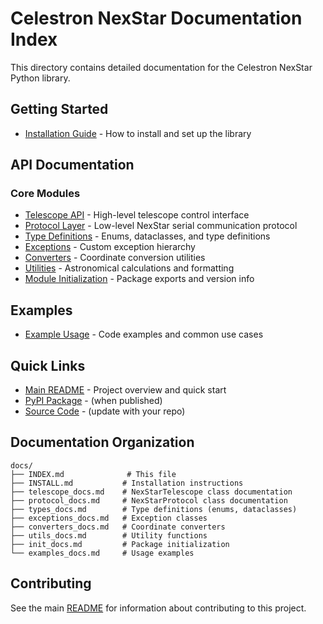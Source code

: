 # Celestron NexStar Documentation Index

This directory contains detailed documentation for the Celestron NexStar Python library.

## Getting Started

- [Installation Guide](INSTALL.md) - How to install and set up the library

## API Documentation

### Core Modules

- [Telescope API](telescope_docs.md) - High-level telescope control interface
- [Protocol Layer](protocol_docs.md) - Low-level NexStar serial communication protocol
- [Type Definitions](types_docs.md) - Enums, dataclasses, and type definitions
- [Exceptions](exceptions_docs.md) - Custom exception hierarchy
- [Converters](converters_docs.md) - Coordinate conversion utilities
- [Utilities](utils_docs.md) - Astronomical calculations and formatting
- [Module Initialization](init_docs.md) - Package exports and version info

## Examples

- [Example Usage](examples_docs.md) - Code examples and common use cases

## Quick Links

- [Main README](../README.md) - Project overview and quick start
- [PyPI Package](https://pypi.org/project/celestron-nexstar/) - (when published)
- [Source Code](https://github.com/yourusername/celestron-nexstar) - (update with your repo)

## Documentation Organization

```
docs/
├── INDEX.md              # This file
├── INSTALL.md           # Installation instructions
├── telescope_docs.md    # NexStarTelescope class documentation
├── protocol_docs.md     # NexStarProtocol class documentation
├── types_docs.md        # Type definitions (enums, dataclasses)
├── exceptions_docs.md   # Exception classes
├── converters_docs.md   # Coordinate converters
├── utils_docs.md        # Utility functions
├── init_docs.md         # Package initialization
└── examples_docs.md     # Usage examples
```

## Contributing

See the main [README](../README.md) for information about contributing to this project.

